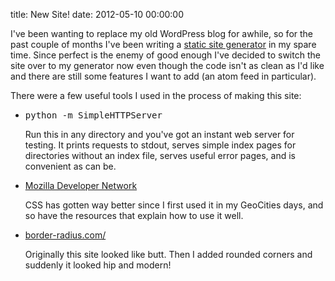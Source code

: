 title: New Site!
date: 2012-05-10 00:00:00

I've been wanting to replace my old WordPress blog for awhile, so for the past
couple of months I've been writing a [static site
generator](https://github.com/pmallory/StaticSite) in my spare time. Since
perfect is the enemy of good enough I've decided to switch the site over to my
generator now even though the code isn't as clean as I'd like and there are
still some features I want to add (an atom feed in particular).

There were a few useful tools I used in the process of making this site:

* <pre>python -m SimpleHTTPServer</pre>

  Run this in any directory and you've got an instant web server for testing. It
  prints requests to stdout, serves  simple index pages for directories without
  an index file, serves useful error pages, and is convenient as can be.

* [Mozilla Developer Network](https://developer.mozilla.org/en/CSS) 

  CSS has gotten way better since I first used it in my GeoCities days, and so
  have the resources that explain how to use it well.

* [border-radius.com/](http://border-radius.com/)

  Originally this site looked like butt. Then I added rounded corners and 
  suddenly it looked hip and modern!
